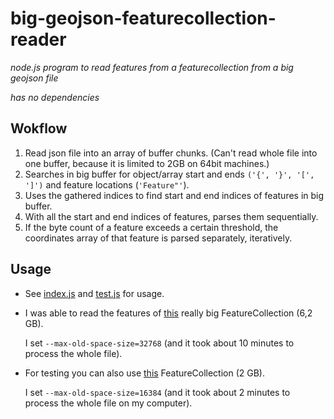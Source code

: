 # big-geojson-featurecollection-reader
_node.js program to read features from a featurecollection from a big geojson file_

_has no dependencies_

## Wokflow

1. Read json file into an array of buffer chunks.
(Can't read whole file into one buffer, because it is limited to 2GB on 64bit machines.)
2. Searches in big buffer for object/array start and ends `('{', '}', '[', ']')` and feature locations (`'Feature"'`).
3. Uses the gathered indices to find start and end indices of features in big buffer.
4. With all the start and end indices of features, parses them sequentially.
5. If the byte count of a feature exceeds a certain threshold, the coordinates array of that feature is  parsed separately, iteratively.

## Usage

* See [index.js](./index.js) and [test.js](./test.js) for usage.

* I was able to read the features of [this](https://mega.nz/file/GlQgAJIC#r1J-Sm8wnHOiTx43E-Q-8AOA7c2PCBBqFz054GnuPsQ) really big FeatureCollection (6,2 GB).

  I set `--max-old-space-size=32768` (and it took about 10 minutes to process the whole file).

* For testing you can also use [this](https://mega.nz/file/SlIACDYa#GUqHplWkxVlWN8UVBcY_wbBx464cLWyfuX9GQpTuqyU) FeatureCollection (2 GB).

  I set `--max-old-space-size=16384` (and it took about 2 minutes to process the whole file on my computer).